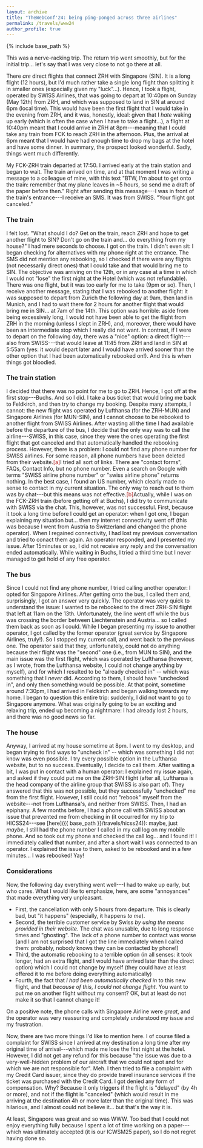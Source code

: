 ```yaml
---
layout: archive
title: "TheWebConf'24: being ping-ponged across three airlines"
permalink: /travels/www24
author_profile: true
---
```


{% include base_path %}

This was a nerve-racking trip. The return trip went smoothly, but for the initial trip... let's say that I was very close to not go there at all.

There _are_ direct flights that connect ZRH with Singapore (SIN). It is a long flight (12 hours), but I'd much rather take a single long flight than splitting it in smaller ones (especially given my "luck"...). Hence, I took a flight, operated by SWISS Airlines, that was going to depart at 10:40pm on Sunday (May 12th) from ZRH, and which was supposed to land in SIN at around 6pm (local time). This would have been the first flight that I would take in the evening from ZRH, and it was, honestly, ideal: given that I _hate_ waking up early (which is often the case when I have to take a flight...), a flight at 10:40pm meant that I could arrive in ZRH at 8pm---meaning that I could take any train from FCK to reach ZRH in the afternoon. Plus, the arrival at 6pm meant that I would have had enough time to drop my bags at the hotel and have some dinner. In summary, the prospect looked wonderful. Sadly, things went much differently.

My FCK-ZRH train departed at 17:50. I arrived early at the train station and began to wait. The train arrived on time, and at that moment I was writing a message to a colleague of mine, with this text "BTW, I'm about to get onto the train: remember that my plane leaves in ~5 hours, so send me a draft of the paper before then." Right after sending this message---I was in front of the train's entrance---I receive an SMS. It was from SWISS. "Your flight got canceled."

### The train


I felt lost. "What should I do? Get on the train, reach ZRH and hope to get another flight to SIN? Don't go on the train and... do everything from my house?" I had mere seconds to choose. I got on the train. I didn't even sit: I began checking for alternatives with my phone right at the entrance. The SMS did not mention any rebooking, so I checked if there were any flights (not necessarily direct ones) that I could take and that would bring me to SIN. The objective was arriving on the 12th, or in any case at a time in which I would not "lose" the first night at the Hotel (which was not refundable). There was one flight, but it was too early for me to take (9pm or so). Then, I receive another message, stating that I was rebooked to another flight: it was supposed to depart from Zurich the following day at 9am, then land in Munich, and I had to wait there for 2 hours for another flight that would bring me in SIN... at 7am of the 14th. This option was horrible: aside from being excessively long, I would not have been able to get the flight from ZRH in the morning (unless I slept in ZRH), and, moreover, there would have been an intermediate stop which I really did not want. In contrast, if I were to depart on the following day, there was a "nice" option: a direct flight---also from SWISS---that would leave at 11:45 from ZRH and land in SIN at 5:55am (yes: it would depart later and I would have arrived sooner than the other option that I had been automatically rebooked on!). And this is when things got bloodied.

### The train station

I decided that there was no point for me to go to ZRH. Hence, I got off at the first stop---Buchs. And so I did. I take a bus ticket that would bring me back to Feldkirch, and then try to change my booking. Despite many attempts, I cannot: the new flight was operated by Lufthansa (for the ZRH-MUN) and Singapore Airlines (for MUN-SIN), and I cannot choose to be rebooked to another flight from SWISS Airlines. After wasting all the time I had available before the departure of the bus, I decide that the only way was to call the airline---SWISS, in this case, since they were the ones operating the first flight that got canceled and that automatically handled the rebooking process. However, there is a problem: I could not find any phone number for SWISS airlines. For some reason, all phone numbers have been deleted from their website.<span class="footnote"><a style="color:firebrick">[a]</a><span class="footnote_content">I tried all sort of links. There are "contact forms", FAQs, Contact Info, but no phone number. Even a search on Google with terms "SWISS airline phone number" or "swiss airline phone" returns nothing. In the best case, I found an US number, which clearly made no sense to contact in my current situation.</span></span> The only way to reach out to them was by chat---but this means was not effective.<span class="footnote"><a style="color:firebrick">[b]</a><span class="footnote_content">Actually, while I was on the FCK-ZRH train (before getting off at Buchs), I did try to communicate with SWISS via the chat. This, however, was not successful. First, because it took a long time before I could get an operator: when I got one, I began explaining my situation but... then my internet connectivity went off (this was because I went from Austria to Switzerland and changed the phone operator). When I regained connectivity, I had lost my previous conversation and tried to conact them again. An operator responded, and I presented my issue. After 15minutes or so, I did not receive any reply and the conversation ended automatically. While waiting in Buchs, I tried a third time but I never managed to get hold of any free operator.</span></span> 

### The bus

Since I could not find any phone number, I tried calling another operator: I opted for Singapore Airlines. After getting onto the bus, I called them and, surprisingly, I got an answer very quickly. The operator was very quick to understand the issue: I wanted to be rebooked to the direct ZRH-SIN flight that left at 11am on the 13th. Unfortunately, the line went off while the bus was crossing the border between Liechtenstein and Austria... so I called them back as soon as I could. While I began presenting my issue to another operator, I got called by the former operator (great service by Singapore Airlines, truly!). So I stopped my current call, and went back to the previous one. The operator said that they, unfortunately, could not do anything because their flight was the "second" one (i.e., from MUN to SIN), and the main issue was the first flight, which was operated by Lufthansa (however, as I wrote, from the Lufthansa website, I could not change anything by myself), and for which I resulted to be "already checked in" -- which was something that I _never_ did. According to them, I should have "unchecked in", and only then something would be possible. At that point, sometime around 7:30pm, I had arrived in Feldkirch and began walking towards my home. I began to question this entire trip: suddenly, I did not want to go to Singapore anymore. What was originally going to be an exciting and relaxing trip, ended up becoming a nightmare: I had already lost 2 hours, and there was no good news so far. 

### The house

Anyway, I arrived at my house sometime at 8pm. I went to my desktop, and began trying to find ways to "uncheck in" -- which was something I did not know was even possible. I try every possible option in the Lufthansa website, but to no success. Eventually, I decide to call them. After waiting a bit, I was put in contact with a human operator: I explained my issue again, and asked if they could put me on the ZRH-SIN flight (after all, Lufthansa is the head company of the airline group that SWISS is also part of). They answered that this was not possible, but they successfully "unchecked" me from the first flight. However, I still could not "rebook" myself from the website---not from Lufthansa's, and neither from SWISS. Then, I had an epiphany. A few months before, I had a phone call with SWISS about an issue that prevented me from checking in (it occurred for my trip to HICSS24---see [here]({{ base_path }}/travels/hicss24)): maybe, just _maybe_, I still had the phone number I called in my call log on my mobile phone. And so took out my phone and checked the call log... and I found it! I immediately called that number, and after a short wait I was connected to an operator. I explained the issue to them, asked to be rebooked and in a few minutes... I was rebooked! Yay! 

### Considerations

Now, the following day everything went well---I had to wake up early, but who cares. What I would like to emphasize, here, are some "annoyances" that made everything very unpleasant. 

* First, the cancellation with only 5 hours from departure. This is clearly bad, but "it happens" (especially, it happens _to me_).
* Second, the terrible customer service by Swiss _by using the means provided in their website_. The chat was unusable, due to long response times and "ghosting". The lack of a phone number to contact was worse (and I am not surprised that I got the line immediately when I called them: probably, nobody knows they can be contacted by phone!)
* Third, the automatic rebooking to a terrible option (in all senses: it took longer, had an extra flight, and I would have arrived later than the direct option) which I could not change by myself (they could have at least offered it to me before doing everything automatically)
* Fourth, the fact that _I had been automatically checked in_ to this new flight, and that _because of this, I could not change flight_. You want to put me on another flight without my consent? OK, but at least do not make it so that I cannot change it!

On a positive note, the phone calls with Singapore Airline were _great_, and the operator was very reassuring and completely understood my issue and my frustration. 

Now, there are two more things I'd like to mention here. I of course filed a complaint for SWISS since I arrived at my destination a long time after my original time of arrival---which made me lose the first night at the hotel. However, I did not get any refund for this because "the issue was due to a very-well-hidden problem of our aircraft that we could not spot and for which we are not responsible for". Meh. I then tried to file a complaint with my Credit Card issuer, since they do provide travel insurance services if the ticket was purchased with the Credit Card. I got denied any form of compensation. Why? Because it only triggers if the flight is "delayed" (by 4h or more), and not if the flight is "canceled" (which would result in me arriving at the destination 4h or more later than the original time). This was hilarious, and I almost could not believe it... but that's the way it is.

At least, Singapore was great and so was WWW. Too bad that I could not enjoy everything fully because I spent a lot of time working on a paper---which was ultimately accepted (it is our ICWSM25 paper), so I do not regret having done so.